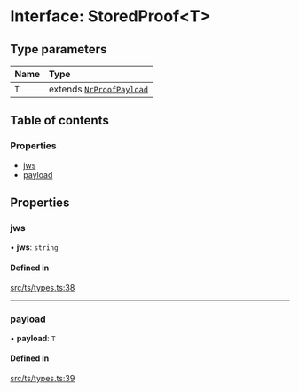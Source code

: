 # Interface: StoredProof<T\>

## Type parameters

| Name | Type |
| :------ | :------ |
| `T` | extends [`NrProofPayload`](NrProofPayload.md) |

## Table of contents

### Properties

- [jws](StoredProof.md#jws)
- [payload](StoredProof.md#payload)

## Properties

### jws

• **jws**: `string`

#### Defined in

[src/ts/types.ts:38](https://gitlab.com/i3-market/code/wp3/t3.2/conflict-resolution/non-repudiation-library/-/blob/667e852/src/ts/types.ts#L38)

___

### payload

• **payload**: `T`

#### Defined in

[src/ts/types.ts:39](https://gitlab.com/i3-market/code/wp3/t3.2/conflict-resolution/non-repudiation-library/-/blob/667e852/src/ts/types.ts#L39)
